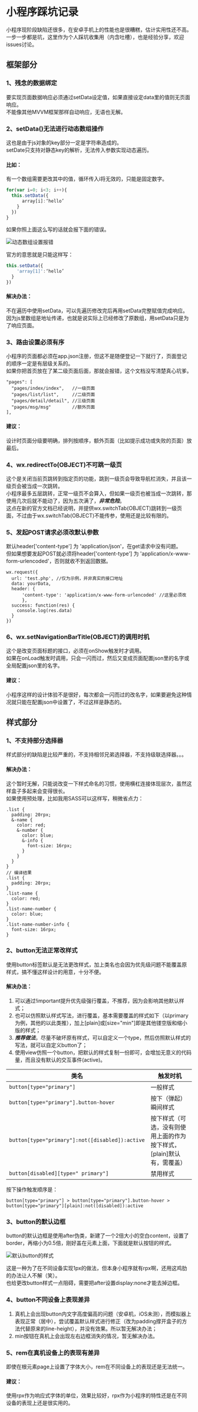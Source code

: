 # 小程序踩坑记录

小程序现阶段缺陷还很多，在安卓手机上的性能也是很糟糕，估计实用性还不高。<br>
一步一步都是坑，这里作为个人踩坑收集用（内含吐槽），也是经验分享，欢迎issues讨论。

## 框架部分

### 1、残念的数据绑定

要实现页面数据响应必须通过setData设定值，如果直接设定data里的值则无页面响应。<br>
不能像其他MVVM框架那样自动响应，无语也无解。

### 2、setData()无法进行动态数组操作

这也是由于js对象的key部分一定是字符串造成的。<br>
setDate只支持对静态key的解析，无法传入参数实现动态遍历。

#### 比如：

有一个数组需要更改其中的值，循环传入i将无效的，只能是固定数字。

```javascript
for(var i=0; i<3; i++){
  this.setData({
      array[i]:‘hello’
    }
  })
}
```

如果你照上面这么写的话就会报下面的错误。

![动态数组设置报错](https://github.com/zwei76/myBlog-backup/raw/master/assets/小程序踩坑记录/1:1.png)

官方的意思就是只能这样写：

```javascript
this.setData({
    'array[1]':‘hello’
  }
})
```

#### 解决办法：

不在遍历中使用setData，可以先遍历修改完后再用setData完整赋值完成响应。<br>
因为js里数组是地址传递，也就是说实际上已经修改了原数组，用setData只是为了响应页面。

### 3、路由设置必须有序

小程序的页面都必须在app.json注册，但这不是随便登记一下就行了，页面登记的顺序一定是有层级关系的。<br>
如果你把首页放在了某二级页面后面，那就会报错，这个文档没写清楚真心坑爹。

```
"pages": [
  "pages/index/index",   //一级页面
  "pages/list/list",     //二级页面
  "pages/detail/detail", //三级页面
  "pages/msg/msg"        //额外页面
],
```

#### 建议：

设计时页面分级要明确，排列按顺序，额外页面（比如提示成功或失败的页面）放最后。

### 4、wx.redirectTo(OBJECT)不可跳一级页

这个是关闭当前页跳转到指定页的功能，跳到一级页会导致导航栏消失，并且该一级页会被当成一次跳转。<br>
小程序最多五层跳转，正常一级页不会算入，但如果一级页也被当成一次跳转，那使用几次后就不能动了，因为五次满了，**_非常危险_**。<br>
这点在新的官方文档已经说明，并提供wx.switchTab(OBJECT)跳转到一级页面，不过由于wx.switchTab(OBJECT)不能传参，使用还是比较有限的。

### 5、发起POST请求必须改默认参数

默认header['content-type'] 为 'application/json'，在get请求中没有问题。<br>
但如果想要发起POST就必须将header['content-type'] 为 'application/x-www-form-urlencoded'，否则就收不到返回数据。

```
wx.request({
  url: 'test.php', //仅为示例，并非真实的接口地址
  data: yourData,
  header: {
      'content-type': 'application/x-www-form-urlencoded' //这里必须改
      },
  success: function(res) {
    console.log(res.data)
  }
})
```

### 6、wx.setNavigationBarTitle(OBJECT)的调用时机

这个是改变页面标题的接口，必须在onShow触发时才调用。<br>
如果在onLoad触发时调用，只会一闪而过，然后又变成页面配置json里的名字或全局配置json里的名字。

#### 建议：

小程序这样的设计体验不是很好，每次都会一闪而过的改名字，如果要避免这种情况就只能在配置json中设置了，不过这样是静态的。

## 样式部分

### 1、不支持部分选择器

样式部分的缺陷是比较严重的，不支持相邻兄弟选择器，不支持级联选择器。。。

#### 解决办法：

这个暂时无解，只能说改变一下样式命名的习惯，使用横杠连接体现层次，虽然这样盒子多起来会变得很长。<br>
如果使用预处理，比如我用SASS可以这样写，稍微省点力：

```
.list {
  padding: 20rpx;
  &-name {
    color: red;
    &-number {
      color: blue;
      &-info {
        font-size: 16rpx;
      }
    }
  }
}
// 编译结果
.list {
  padding: 20rpx;
}
.list-name {
  color: red;
}
.list-name-number {
  color: blue;
}
.list-name-number-info {
  font-size: 16rpx;
}
```

### 2、button无法正常改样式

使用button标签默认是无法更改样式，加上类名也会因为优先级问题不能覆盖原样式，搞不懂这样设计的用意，十分不便。

#### 解决办法：

1. 可以通过!important提升优先级强行覆盖，不推荐，因为会影响其他默认样式；
2. 也可以仿照默认样式写法，进行覆盖，基本需要覆盖的样式如下（以primary为例，其他的以此类推），加上[plain]或[size="min"]即是其他镂空版和缩小版的样式；
3. **_推荐做法_**，尽量不破坏原有样式，可以自定义一个type，然后仿照默认样式的写法，就可以自定义button了；
4. 使用view仿照一个button，把默认的样式复制一份即可，会增加无意义的代码量，而且没有默认的交互事件(active)。

类名                                             | 触发时机
----------------------------------------------- | --------------------------------------
`button[type="primary"]`                        | 一般样式
`button[type="primary"].button-hover`           | 按下（弹起）瞬间样式
`button[type="primary"]:not([disabled]):active` | 按下样式（可选，没有则使用上面的作为按下样式，[plain]默认有，需覆盖）
`button[disabled][type=" primary"]`             | 禁用样式

按下操作触发顺序是：

```
button[type="primary"] > button[type="primary"].button-hover > button[type="primary"][plain]:not([disabled]):active
```

### 3、button的默认边框

button的默认边框是使用after伪类，新建了一个2倍大小的空白content，设置了border，再缩小为0.5倍，刚好盖在元素上面，下面就是默认按钮的样式。

![默认button的样式](https://github.com/zwei76/myBlog-backup/raw/assets/小程序踩坑记录/2:1.png)

这是一种为了在不同设备实现1px的做法，但本身小程序就有rpx啊，还用这鸡肋的办法让人不解（笑）。  
也给更改button样式一点阻碍，需要把after设置display:none才能去掉边框。

### 4、button不同设备上表现差异

1. 真机上会出现button内文字高度偏高的问题（安卓机，iOS未测），而模拟器上表现正常（居中），尝试覆盖默认样式进行修正（改为padding撑开盒子的方法代替原来的line-height），并没有效果。所以暂无解决办法；
2. min按钮在真机上会出现左右边框消失的情况，暂无解决办法。

### 5、rem在真机设备上的表现有差异

即使在根元素page上设置了字体大小，rem在不同设备上的表现还是无法统一。

#### 建议：

使用rpx作为响应式字体的单位，效果比较好，rpx作为小程序的特性还是在不同设备的表现上还是很实用的。
